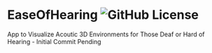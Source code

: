 

# EaseOfHearing ![GitHub License](https://img.shields.io/github/license/z3eek/easeofhearing)

App to Visualize Acoutic 3D Environments for Those Deaf or Hard of Hearing - Initial Commit Pending
